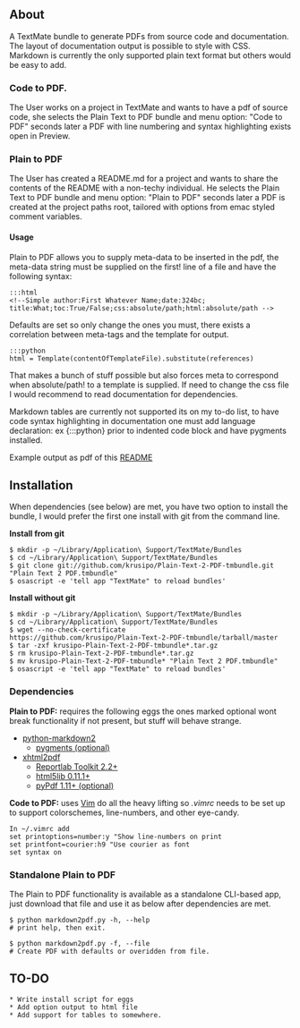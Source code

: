 <!--Simple author:Jonas Odencrants;date:2011-01-01;title:Plain Text to PDF documentation;toc:False; -->
## About
A TextMate bundle to generate PDFs from source code and documentation.
The layout of documentation output is possible to style with CSS. 
Markdown is currently the only supported plain text format but others 
would be easy to add.

### Code to PDF.
The User works on a project in TextMate and wants to have a pdf of source code,
she selects the Plain Text to PDF bundle and menu option: "Code to PDF" seconds 
later a PDF with line numbering and syntax highlighting exists open in Preview.

### Plain to PDF
The User has created a README.md for a project and wants to share the 
contents of the README with a non-techy individual. He selects the Plain Text 
to PDF bundle and menu option: "Plain to PDF" seconds later a PDF is created 
at the project paths root, tailored with options from emac styled comment variables. 

#### Usage
Plain to PDF allows you to supply meta-data to be inserted in the pdf, 
the meta-data string must be supplied on the first! line of a file and have 
the following syntax: 

    :::html
    <!--Simple author:First Whatever Name;date:324bc;
    title:What;toc:True/False;css:absolute/path;html:absolute/path -->

Defaults are set so only change the ones you must, there exists a correlation
between meta-tags and the template for output.

    :::python
    html = Template(contentOfTemplateFile).substitute(references)

That makes a bunch of stuff possible but also forces meta to correspond when
absolute/path! to a template is supplied. If need to change the css file I would
recommend to read documentation for dependencies.

Markdown tables are currently not supported its on my to-do list, to have 
code syntax highlighting in documentation one must add language declaration:
ex {:::python} prior to indented code block and have pygments installed.

Example output as pdf of this [README](https://github.com/krusipo/Plain-Text-2-PDF-tmbundle/raw/master/README.md.pdf)


## Installation 

When dependencies (see below) are met, you have two option to install the bundle,
I would prefer the first one install with git from the command line.

**Install from git**

    $ mkdir -p ~/Library/Application\ Support/TextMate/Bundles
    $ cd ~/Library/Application\ Support/TextMate/Bundles
    $ git clone git://github.com/krusipo/Plain-Text-2-PDF-tmbundle.git
    "Plain Text 2 PDF.tmbundle"
    $ osascript -e 'tell app "TextMate" to reload bundles'

**Install without git**

    $ mkdir -p ~/Library/Application\ Support/TextMate/Bundles
    $ cd ~/Library/Application\ Support/TextMate/Bundles
    $ wget --no-check-certificate 
    https://github.com/krusipo/Plain-Text-2-PDF-tmbundle/tarball/master
    $ tar -zxf krusipo-Plain-Text-2-PDF-tmbundle*.tar.gz
    $ rm krusipo-Plain-Text-2-PDF-tmbundle*.tar.gz 
    $ mv krusipo-Plain-Text-2-PDF-tmbundle* "Plain Text 2 PDF.tmbundle"
    $ osascript -e 'tell app "TextMate" to reload bundles'

### Dependencies
**Plain to PDF:** requires the following eggs the ones marked optional 
wont break functionality if not present, but stuff will behave strange.

 * [python-markdown2](http://code.google.com/p/python-markdown2/)
	 - [pygments (optional)](http://pygments.org/)
 * [xhtml2pdf](https://github.com/holtwick/xhtml2pdf)
     - [Reportlab Toolkit 2.2+](http://www.reportlab.org/)
     - [html5lib 0.11.1+](http://code.google.com/p/html5lib/)
     - [pyPdf 1.11+ (optional)](http://pybrary.net/pyPdf/)

**Code to PDF:** uses [Vim](http://www.vim.org/) do all the heavy lifting 
so *.vimrc* needs to be set up to support colorschemes, line-numbers, and
other eye-candy.

	In ~/.vimrc add
	set printoptions=number:y "Show line-numbers on print
	set printfont=courier:h9 "Use courier as font
	set syntax on

### Standalone Plain to PDF
The Plain to PDF functionality is available as a standalone CLI-based app, 
just download that file and use it as below after dependencies are met.

    $ python markdown2pdf.py -h, --help
	# print help, then exit.

    $ python markdown2pdf.py -f, --file
	# Create PDF with defaults or overidden from file.
				
## TO-DO 
    * Write install script for eggs
    * Add option output to html file
    * Add support for tables to somewhere.